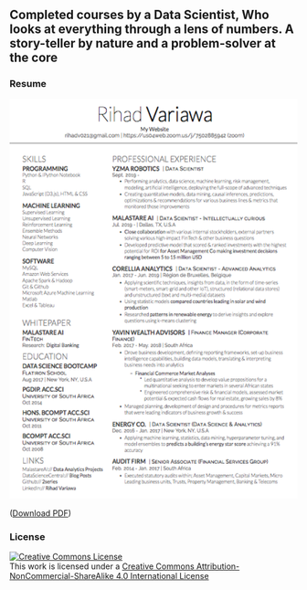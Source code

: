 ## Completed courses by a Data Scientist, Who looks at everything through a lens of numbers. A story-teller by nature and a problem-solver at the core

### Resume
<img src="./image_gallery/RV_resume.png" align="" title="RIHAD VARIAWA, Data Scientist - Who has fun LEARNING, EXPLORING & GROWING" width="550" height="700">

([Download PDF](image_gallery/rihad_variawa_resume.pdf))

### License
<a rel="license" href="http://creativecommons.org/licenses/by-nc-sa/4.0/"><img alt="Creative Commons License" style="border-width:0" src="https://i.creativecommons.org/l/by-nc-sa/4.0/88x31.png" /></a><br />This work is licensed under a <a rel="license" href="http://creativecommons.org/licenses/by-nc-sa/4.0/">Creative Commons Attribution-NonCommercial-ShareAlike 4.0 International License</a>
